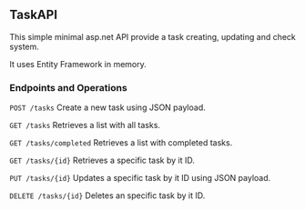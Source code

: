 ## TaskAPI

This simple minimal asp.net API provide a task creating, updating and check system.

It uses Entity Framework in memory.

### Endpoints and Operations

`POST /tasks` Create a new task using JSON payload.

`GET /tasks` Retrieves a list with all tasks.

`GET /tasks/completed` Retrieves a list with completed tasks.

`GET /tasks/{id}` Retrieves a specific task by it ID.

`PUT /tasks/{id}` Updates a specific task by it ID using JSON payload.

`DELETE /tasks/{id}` Deletes an specific task by it ID.
